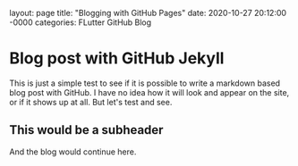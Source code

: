 layout: page
title: "Blogging with GitHub Pages"
date: 2020-10-27 20:12:00 -0000
categories: FLutter GitHub Blog

# Blog post with GitHub Jekyll

This is just a simple test to see if it is possible to write a markdown based
blog post with GitHub. I have no idea how it will look and appear on the
site, or if it shows up at all. But let's test and see.

## This would be a subheader

And the blog would continue here.
